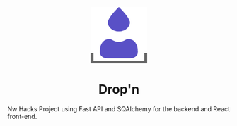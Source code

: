 <p align="center"><img width="128" height="128" src="./ui/src/logo.png"></p>

<h1 align="center">Drop'n</h1>

Nw Hacks Project using Fast API and SQAlchemy for the backend and React front-end.

